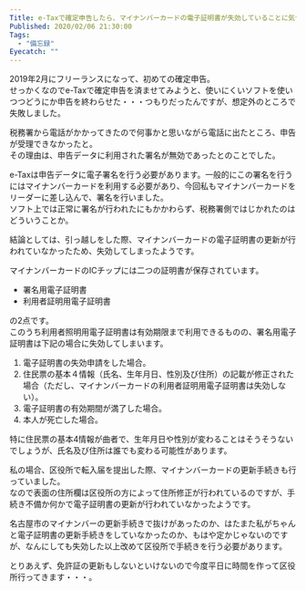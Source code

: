 ```yaml
---
Title: e-Taxで確定申告したら、マイナンバーカードの電子証明書が失効していることに気づいた話
Published: 2020/02/06 21:30:00
Tags:
  - "備忘録"
Eyecatch: ""
---
```

2019年2月にフリーランスになって、初めての確定申告。  
せっかくなのでe-Taxで確定申告を済ませてみようと、使いにくいソフトを使いつつどうにか申告を終わらせた・・・つもりだったんですが、想定外のところで失敗しました。  

税務署から電話がかかってきたので何事かと思いながら電話に出たところ、申告が受理できなかったと。  
その理由は、申告データに利用された署名が無効であったとのことでした。  

e-Taxは申告データに電子署名を行う必要があります。一般的にこの署名を行うにはマイナンバーカードを利用する必要があり、今回私もマイナンバーカードをリーダーに差し込んで、署名を行いました。  
ソフト上では正常に署名が行われたにもかかわらず、税務署側ではじかれたのはどういうことか。  

結論としては、引っ越しをした際、マイナンバーカードの電子証明書の更新が行われていなかったため、失効してしまったようです。  



マイナンバーカードのICチップには二つの証明書が保存されています。  


* 署名用電子証明書
* 利用者証明用電子証明書

の2点です。  
このうち利用者照明用電子証明書は有効期限まで利用できるものの、署名用電子証明書は下記の場合に失効してしまいます。  

1. 電子証明書の失効申請をした場合。
1. 住民票の基本４情報（氏名、生年月日、性別及び住所）の記載が修正された場合（ただし、マイナンバーカードの利用者証明用電子証明書は失効しない）。
1. 電子証明書の有効期間が満了した場合。
1. 本人が死亡した場合。

<?# OEmbed "https://www.jpki.go.jp/procedure/period.html" /?>

特に住民票の基本4情報が曲者で、生年月日や性別が変わることはそうそうないでしょうが、氏名及び住所は誰でも変わる可能性があります。  

私の場合、区役所で転入届を提出した際、マイナンバーカードの更新手続きも行っていました。  
なので表面の住所欄は区役所の方によって住所修正が行われているのですが、手続き不備か何かで電子証明書の更新が行われていなかったようです。  

名古屋市のマイナンバーの更新手続きで抜けがあったのか、はたまた私がちゃんと電子証明書の更新手続きをしていなかったのか、もはや定かじゃないのですが、なんにしても失効した以上改めて区役所で手続きを行う必要があります。  

とりあえず、免許証の更新もしないといけないので今度平日に時間を作って区役所行ってきます・・・。